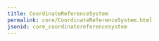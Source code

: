 ```yaml
---
title: CoordinateReferenceSystem
permalink: core/CoordinateReferenceSystem.html
jsonid: core_coordinatereferencesystem
---
```

